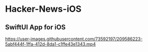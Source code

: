 # Hacker-News-iOS


## SwiftUI App for iOS

https://user-images.githubusercontent.com/73592197/209586223-5abf444f-1ffa-412d-8da1-c1ffe43e1343.mp4

